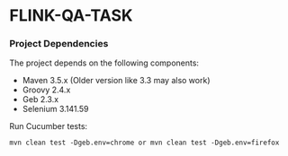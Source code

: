# FLINK-QA-TASK

### Project Dependencies

The project depends on the following components:
- Maven 3.5.x (Older version like 3.3 may also work)
- Groovy 2.4.x
- Geb 2.3.x
- Selenium 3.141.59

Run Cucumber tests:

    mvn clean test -Dgeb.env=chrome or mvn clean test -Dgeb.env=firefox